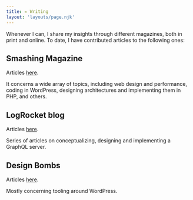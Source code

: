```yaml
---
title: ✒️ Writing
layout: 'layouts/page.njk'
---
```


Whenever I can, I share my insights through different magazines, both in print and online. To date, I have contributed articles to the following ones:

## Smashing Magazine

Articles [here](https://www.smashingmagazine.com/author/leonardolosoviz/).

It concerns a wide array of topics, including web design and performance, coding in WordPress, designing architectures and implementing them in PHP, and others.

## LogRocket blog

Articles [here](https://blog.logrocket.com/author/leonardolosoviz/).

Series of articles on conceptualizing, designing and implementing a GraphQL server.

## Design Bombs

Articles [here](https://www.designbombs.com/author/leo/).

Mostly concerning tooling around WordPress.